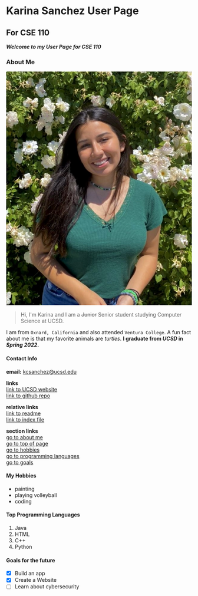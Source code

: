 
# Karina Sanchez User Page
## For CSE 110

***Welcome to my User Page for CSE 110***

### About Me
![This is an image of me](/images/me.jpeg)


> Hi, I'm Karina and I am a ~~Junior~~ Senior student studying Computer Science at UCSD.


I am from `Oxnard, California` and also attended `Ventura College`. A fun fact about me is that my favorite animals are *turtles*. **I graduate from _UCSD_ in _Spring 2022_.**

#### Contact Info  
**email:** kcsanchez@ucsd.edu  


__links__  
[link to UCSD website](https://ucsd.edu)  
[link to github repo](https://github.com/karinasanchez04/CSE-110)   

__relative links__  
[link to readme](README.md)  
[link to index file](index.md)   

__section links__  
[go to about me](#about-me)  
[go to top of page](#karina-sanchez-user-page)  
[go to hobbies](#my-hobbies)  
[go to programming languages](#top-programming-languages)  
[go to goals](#goals-for-the-future)


#### My Hobbies
- painting
- playing volleyball
- coding

#### Top Programming Languages
1. Java
2. HTML
3. C++
4. Python

#### Goals for the future
- [x] Build an app
- [x] Create a Website 
- [ ] Learn about cybersecurity